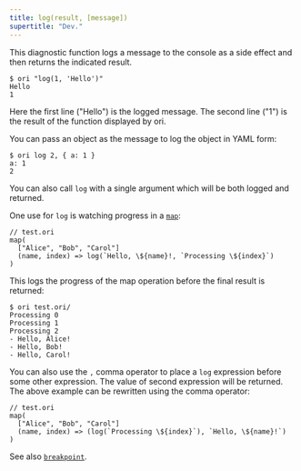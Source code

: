 ```yaml
---
title: log(result, [message])
supertitle: "Dev."
---
```


This diagnostic function logs a message to the console as a side effect and then returns the indicated result.

```console
$ ori "log(1, 'Hello')"
Hello
1
```

Here the first line ("Hello") is the logged message. The second line ("1") is
the result of the function displayed by ori.

You can pass an object as the message to log the object in YAML form:

```console
$ ori log 2, { a: 1 }
a: 1
2
```

You can also call `log` with a single argument which will be both logged and returned.

One use for `log` is watching progress in a [`map`](/builtins/tree/map.html):

```ori
// test.ori
map(
  ["Alice", "Bob", "Carol"]
  (name, index) => log(`Hello, \${name}!, `Processing \${index}`)
)
```

This logs the progress of the map operation before the final result is returned:

```console
$ ori test.ori/
Processing 0
Processing 1
Processing 2
- Hello, Alice!
- Hello, Bob!
- Hello, Carol!
```

You can also use the `,` comma operator to place a `log` expression before some other expression. The value of second expression will be returned. The above example can be rewritten using the comma operator:

```ori
// test.ori
map(
  ["Alice", "Bob", "Carol"]
  (name, index) => (log(`Processing \${index}`), `Hello, \${name}!`)
)
```

See also [`breakpoint`](./breakpoint.html).
